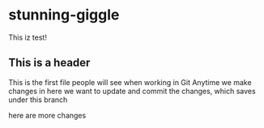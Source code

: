 # stunning-giggle
This iz test!


## This is a header

This is the first file people will see when working in Git
Anytime we make changes in here we want to update and commit the changes, which saves under this branch


here are more changes
